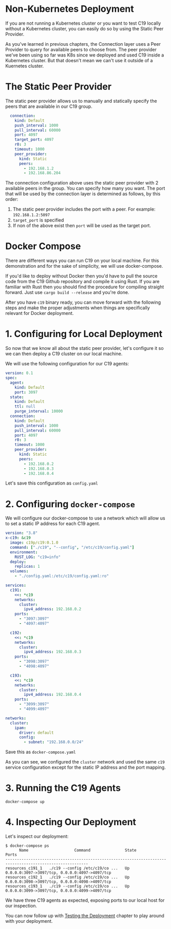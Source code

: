 # Non-Kubernetes Deployment

If you are not running a Kubernetes cluster or you want to test C19 locally without a Kubernetes cluster, you can easily do so by using the Static Peer Provider.

As you've learned in previous chapters, the Connection layer uses a Peer Provider to query for available peers to choose from. The peer provider we've been using so far was 
K8s since we deployed and used C19 inside a Kubernetes cluster. But that doesn't mean we can't use it outside of a Kuernetes cluster.

# The Static Peer Provider
The static peer provider allows us to manually and statically specify the peers that are available in our C19 group.

```yaml
  connection:
    kind: Default
    push_interval: 1000
    pull_interval: 60000
    port: 4097
    target_port: 4097
    r0: 3
    timeout: 1000
    peer_provider:
      kind: Static
      peers:
        - 192.168.1.2
        - 192.168.86.204
```

The connection configuration above uses the static peer provider with 2 available peers in the group. You can specify how many you want.
The port that will be used by the connection layer is determined as follows, by this order:
1. The static peer provider includes the port with a peer. For example: `192.168.1.2:5097`
2. `target_port` is specified
3. If non of the above exist then `port` will be used as the target port.

# Docker Compose
There are different ways you can run C19 on your local machine. For this demonstration and for the sake of simplicity, we will use docker-compose.

If you'd like to deploy without Docker then you'd have to pull the source code from the C19 Github 
repository and compile it using Rust. If you are familiar with Rust then you should find the procedure for compiling straight forward. Just 
use `cargo build --release` and you're done.

After you have `c19` binary ready, you can move forward with the following steps and make the proper adjustments when things are specifically relevant 
for Docker deployment.

# 1. Configuring for Local Deployment
So now that we know all about the static peer provider, let's configure it so we can then deploy a C19 cluster on our local machine.

We will use the following configuration for our C19 agents:

```yaml
version: 0.1
spec:
  agent:
    kind: Default
    port: 3097
  state:
    kind: Default
    ttl: null
    purge_interval: 10000
  connection:
    kind: Default
    push_interval: 1000
    pull_interval: 60000
    port: 4097
    r0: 3
    timeout: 1000
    peer_provider:
      kind: Static
      peers:
        - 192.168.0.2
        - 192.168.0.3
        - 192.168.0.4
```

Let's save this configuration as `config.yaml`

# 2. Configuring `docker-compose`
We will configure our docker-compose to use a network which will allow us to set a static IP address for each C19 agent.

```yaml
version: "3.8"
x-c19: &c19
  image: c19p/c19:0.1.0
  command: ["./c19", "--config", "/etc/c19/config.yaml"]
  environment:
    RUST_LOG: "c19=info"
  deploy:
    replicas: 1
  volumes:
    - "./config.yaml:/etc/c19/config.yaml:ro"

services:
  c191:
    <<: *c19
    networks:
      cluster:
        ipv4_address: 192.168.0.2
    ports:
      - "3097:3097"
      - "4097:4097"

  c192:
    <<: *c19
    networks:
      cluster:
        ipv4_address: 192.168.0.3
    ports:
      - "3098:3097"
      - "4098:4097"

  c193:
    <<: *c19
    networks:
      cluster:
        ipv4_address: 192.168.0.4
    ports:
      - "3099:3097"
      - "4099:4097"

networks:
  cluster:
    ipam:
      driver: default
      config:
        - subnet: "192.168.0.0/24"
```

Save this as `docker-compose.yaml`

As you can see, we configured the `cluster` network and used the same `c19` service configuration except for the static IP address 
and the port mapping.

# 3. Running the C19 Agents

```shell
docker-compose up
```

# 4. Inspecting Our Deployment
Let's inspect our deployment:

```shell
$ docker-compose ps
      Name                    Command               State                       Ports                     
----------------------------------------------------------------------------------------------------------
resources_c191_1   ./c19 --config /etc/c19/co ...   Up      0.0.0.0:3097->3097/tcp, 0.0.0.0:4097->4097/tcp
resources_c192_1   ./c19 --config /etc/c19/co ...   Up      0.0.0.0:3098->3097/tcp, 0.0.0.0:4098->4097/tcp
resources_c193_1   ./c19 --config /etc/c19/co ...   Up      0.0.0.0:3099->3097/tcp, 0.0.0.0:4099->4097/tcp
```

We have three C19 agents as expected, exposing ports to our local host for our inspection.

You can now follow up with [Testing the Deployment] chapter to play around with your deployment.

[Testing the Deployment]: getting-started-test-deployment.md
